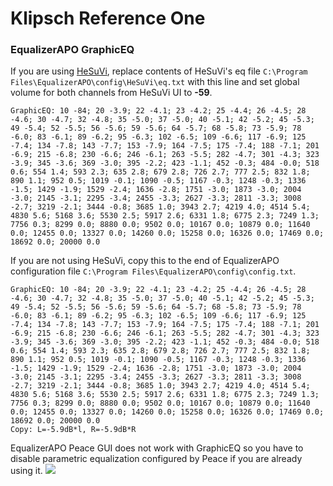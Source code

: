 # Klipsch Reference One
### EqualizerAPO GraphicEQ
If you are using [HeSuVi](https://sourceforge.net/projects/hesuvi/), replace contents of HeSuVi's eq file `C:\Program Files\EqualizerAPO\config\HeSuVi\eq.txt` with this line and set global volume for both channels from HeSuVi UI to **-59**.
```
GraphicEQ: 10 -84; 20 -3.9; 22 -4.1; 23 -4.2; 25 -4.4; 26 -4.5; 28 -4.6; 30 -4.7; 32 -4.8; 35 -5.0; 37 -5.0; 40 -5.1; 42 -5.2; 45 -5.3; 49 -5.4; 52 -5.5; 56 -5.6; 59 -5.6; 64 -5.7; 68 -5.8; 73 -5.9; 78 -6.0; 83 -6.1; 89 -6.2; 95 -6.3; 102 -6.5; 109 -6.6; 117 -6.9; 125 -7.4; 134 -7.8; 143 -7.7; 153 -7.9; 164 -7.5; 175 -7.4; 188 -7.1; 201 -6.9; 215 -6.8; 230 -6.6; 246 -6.1; 263 -5.5; 282 -4.7; 301 -4.3; 323 -3.9; 345 -3.6; 369 -3.0; 395 -2.2; 423 -1.1; 452 -0.3; 484 -0.0; 518 0.6; 554 1.4; 593 2.3; 635 2.8; 679 2.8; 726 2.7; 777 2.5; 832 1.8; 890 1.1; 952 0.5; 1019 -0.1; 1090 -0.5; 1167 -0.3; 1248 -0.3; 1336 -1.5; 1429 -1.9; 1529 -2.4; 1636 -2.8; 1751 -3.0; 1873 -3.0; 2004 -3.0; 2145 -3.1; 2295 -3.4; 2455 -3.3; 2627 -3.3; 2811 -3.3; 3008 -2.7; 3219 -2.1; 3444 -0.8; 3685 1.0; 3943 2.7; 4219 4.0; 4514 5.4; 4830 5.6; 5168 3.6; 5530 2.5; 5917 2.6; 6331 1.8; 6775 2.3; 7249 1.3; 7756 0.3; 8299 0.0; 8880 0.0; 9502 0.0; 10167 0.0; 10879 0.0; 11640 0.0; 12455 0.0; 13327 0.0; 14260 0.0; 15258 0.0; 16326 0.0; 17469 0.0; 18692 0.0; 20000 0.0
```
If you are not using HeSuVi, copy this to the end of EqualizerAPO configuration file `C:\Program Files\EqualizerAPO\config\config.txt`.
```
GraphicEQ: 10 -84; 20 -3.9; 22 -4.1; 23 -4.2; 25 -4.4; 26 -4.5; 28 -4.6; 30 -4.7; 32 -4.8; 35 -5.0; 37 -5.0; 40 -5.1; 42 -5.2; 45 -5.3; 49 -5.4; 52 -5.5; 56 -5.6; 59 -5.6; 64 -5.7; 68 -5.8; 73 -5.9; 78 -6.0; 83 -6.1; 89 -6.2; 95 -6.3; 102 -6.5; 109 -6.6; 117 -6.9; 125 -7.4; 134 -7.8; 143 -7.7; 153 -7.9; 164 -7.5; 175 -7.4; 188 -7.1; 201 -6.9; 215 -6.8; 230 -6.6; 246 -6.1; 263 -5.5; 282 -4.7; 301 -4.3; 323 -3.9; 345 -3.6; 369 -3.0; 395 -2.2; 423 -1.1; 452 -0.3; 484 -0.0; 518 0.6; 554 1.4; 593 2.3; 635 2.8; 679 2.8; 726 2.7; 777 2.5; 832 1.8; 890 1.1; 952 0.5; 1019 -0.1; 1090 -0.5; 1167 -0.3; 1248 -0.3; 1336 -1.5; 1429 -1.9; 1529 -2.4; 1636 -2.8; 1751 -3.0; 1873 -3.0; 2004 -3.0; 2145 -3.1; 2295 -3.4; 2455 -3.3; 2627 -3.3; 2811 -3.3; 3008 -2.7; 3219 -2.1; 3444 -0.8; 3685 1.0; 3943 2.7; 4219 4.0; 4514 5.4; 4830 5.6; 5168 3.6; 5530 2.5; 5917 2.6; 6331 1.8; 6775 2.3; 7249 1.3; 7756 0.3; 8299 0.0; 8880 0.0; 9502 0.0; 10167 0.0; 10879 0.0; 11640 0.0; 12455 0.0; 13327 0.0; 14260 0.0; 15258 0.0; 16326 0.0; 17469 0.0; 18692 0.0; 20000 0.0
Copy: L=-5.9dB*l, R=-5.9dB*R
```
EqualizerAPO Peace GUI does not work with GraphicEQ so you have to disable parametric equalization configured by Peace if you are already using it.
![](https://raw.githubusercontent.com/jaakkopasanen/AutoEq/master/results/SBAF-Serious/innerfidelity/onear/Klipsch%20Reference%20One/Klipsch%20Reference%20One.png)
